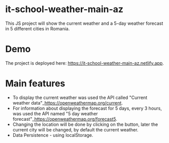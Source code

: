 # it-school-weather-main-az
This JS project will show the current weather and a 5-day weather forecast in 5 different cities in Romania. 

# Demo
The project is deployed here: https://it-school-weather-main-az.netlify.app.

# Main features
* To display the current weather was used the API called "Current weather data"_https://openweathermap.org/current.
* For information about displaying the forecast for 5 days, every 3 hours, was used the API named "5 day weather forecast"_https://openweathermap.org/forecast5.
* Changing the location will be done by clicking on the button, later the current city will be changed, by default the current weather.
* Data Persistence - using localStorage.
